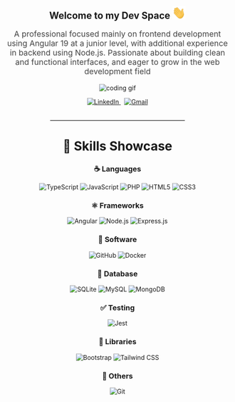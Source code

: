 <div align="center">

  <h2>
    Welcome to my Dev Space
    <img src="https://raw.githubusercontent.com/ABSphreak/ABSphreak/master/gifs/Hi.gif" width="30" alt="Hi" />
  </h2>

  <p style="max-width: 600px; font-size: 1.1rem; color: #444;">
   A professional focused mainly on frontend development using Angular 19 at a junior level, with additional experience in backend 
   using Node.js. Passionate about building clean and functional interfaces, and eager to grow in the web development field
  </p>

  <img src="https://user-images.githubusercontent.com/5713670/87202985-820dcb80-c2b6-11ea-9f56-7ec461c497c3.gif" width="200" alt="coding gif" />

  <p>
    <a href="https://www.linkedin.com/in/jose-manuel-illana-benavides-8177a8267/" target="_blank" rel="noopener noreferrer">
      <img src="https://img.shields.io/badge/LinkedIn-0A66C2?style=for-the-badge&logo=linkedin&logoColor=white" alt="LinkedIn" />
    </a>
    &nbsp;
    <a href="mailto:jmabenavides25@gmail.com" target="_blank" rel="noopener noreferrer">
      <img src="https://img.shields.io/badge/Gmail-D14836?style=for-the-badge&logo=gmail&logoColor=white" alt="Gmail" />
    </a>
  </p>

  <hr style="width: 60%; margin: 2rem auto; border: 0.5px solid #ddd;" />

  <h1>🧠 Skills Showcase</h1>

  <h3>☕️ Languages</h3>
  <p>
    <img src="https://img.shields.io/badge/typescript-3178C6.svg?style=for-the-badge&logo=typescript&logoColor=white" alt="TypeScript" />
    <img src="https://img.shields.io/badge/JavaScript-%23F7DF1E.svg?style=for-the-badge&logo=javascript&logoColor=black" alt="JavaScript" />
    <img src="https://img.shields.io/badge/PHP-777BB4.svg?style=for-the-badge&logo=php&logoColor=white" alt="PHP" />
    <img src="https://img.shields.io/badge/HTML5-%23E34F26.svg?style=for-the-badge&logo=html5&logoColor=white" alt="HTML5" />
    <img src="https://img.shields.io/badge/CSS-%231572B6.svg?style=for-the-badge&logo=css3&logoColor=white" alt="CSS3" />
  </p>

  <h3>⚛️ Frameworks</h3>
  <p>
    <img src="https://img.shields.io/badge/Angular-DD0031.svg?style=for-the-badge&logo=angular&logoColor=white" alt="Angular" />
    <img src="https://img.shields.io/badge/node.js-339933.svg?style=for-the-badge&logo=nodedotjs&logoColor=white" alt="Node.js" />
    <img src="https://img.shields.io/badge/Express.js-000000.svg?style=for-the-badge&logo=express&logoColor=white" alt="Express.js" />
  </p>

  <h3>📝 Software</h3>
  <p>
    <img src="https://img.shields.io/badge/github-%23121011.svg?style=for-the-badge&logo=github&logoColor=white" alt="GitHub" />
    <img src="https://img.shields.io/badge/docker-2496ED.svg?style=for-the-badge&logo=docker&logoColor=white" alt="Docker" />
  </p>

  <h3>🐬 Database</h3>
  <p>
    <img src="https://img.shields.io/badge/sqlite-003B57.svg?style=for-the-badge&logo=sqlite&logoColor=white" alt="SQLite" />
    <img src="https://img.shields.io/badge/mysql-4479A1.svg?style=for-the-badge&logo=mysql&logoColor=white" alt="MySQL" />
    <img src="https://img.shields.io/badge/mongodb-47A248.svg?style=for-the-badge&logo=mongodb&logoColor=white" alt="MongoDB" />
  </p>

  <h3>✅ Testing</h3>
  <p>
    <img src="https://img.shields.io/badge/Jest-C21325.svg?style=for-the-badge&logo=jest&logoColor=white" alt="Jest" />
  </p>

  <h3>📘 Libraries</h3>
  <p>
    <img src="https://img.shields.io/badge/Bootstrap-7952B3.svg?style=for-the-badge&logo=bootstrap&logoColor=white" alt="Bootstrap" />
    <img src="https://img.shields.io/badge/tailwind_css-06B6D4.svg?style=for-the-badge&logo=tailwindcss&logoColor=white" alt="Tailwind CSS" />
  </p>

  <h3>🐙 Others</h3>
  <p>
    <img src="https://img.shields.io/badge/git-%23F05033.svg?style=for-the-badge&logo=git&logoColor=white" alt="Git" />
  </p>

</div>
